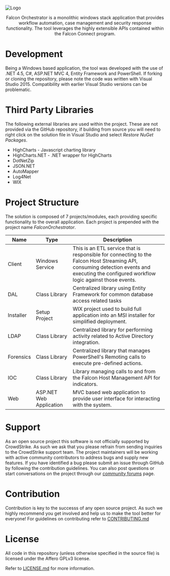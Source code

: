 ![Logo](https://cloud.githubusercontent.com/assets/15896631/15528891/62e1f582-2216-11e6-85cd-b34ea9755c87.png)
<p align="center">
Falcon Orchestrator is a monolithic windows stack application that provides workflow automation, case management and security response functionality.  The tool leverages the highly extensible APIs contained within the Falcon Connect program.
</p>

# Development

Being a Windows based application, the tool was developed with the use of .NET 4.5, C#, ASP.NET MVC 4, Entity Framework and PowerShell.  If forking or cloning the repository, please note the code was written with Visual Studio 2015. Compatibility with earlier Visual Studio versions can be problematic.

# Third Party Libraries

The following external libraries are used within the project.  These are not provided via the GitHub repository, if building from source you will need to right click on the solution file in Visual Studio and select _Restore NuGet Packages_.

* HighCharts - Javascript charting library
* HighCharts.NET - .NET wrapper for HighCharts
* DotNetZip
* JSON.NET
* AutoMapper
* Log4Net
* WIX


# Project Structure

The solution is composed of 7 projects/modules, each providing specific functionality to the overall application. Each project is prepended with the project name _FalconOrchestrator_.

 Name     | Type | Description
 ---------|------|-----------
Client    | Windows Service | This is an ETL service that is responsible for connecting to the Falcon Host Streaming API, consuming detection events and executing the configured workflow logic against those events.
DAL       | Class Library | Centralized library using Entity Framework for common database access related tasks
Installer | Setup Project | WIX project used to build full application into an MSI installer for simplified deployment.
LDAP      | Class Library | Centralized library for performing activity related to Active Directory integration.
Forensics | Class Library | Centralized library that manages PowerShell's Remoting calls to execute pre-defined actions.
IOC       | Class Library | Library managing calls to and from the Falcon Host Management API for indicators.
Web       | ASP.NET Web Application | MVC based web application to provide user interface for interacting with the system.


# Support

As an open source project this software is not officially supported by CrowdStrike.  As such we ask that you please refrain from sending inquiries to the CrowdStrike support team.  The project maintainers will be working with active community contributors to address bugs and supply new features.
If you have identified a bug please submit an issue through GitHub by following the contribution guidelines.  You can also post questions or start conversations on the project through our [community forums](http://community.crowdstrike.com) page.

# Contribution

Contribution is key to the successs of any open source project.  As such we highly recommend you get involved and help us to make the tool better for everyone!  For guidelines on contributing refer to [CONTRIBUTING.md](https://github.com/CrowdStrike/falcon-orchestrator/blob/master/CONTRIBUTING.md) 


# License

All code in this repository (unless otherwise specified in the source file) is licensed under the Affero GPLv3 license.

Refer to [LICENSE.md](https://github.com/CrowdStrike/falcon-orchestrator/blob/master/LICENSE.txt) for more information.
